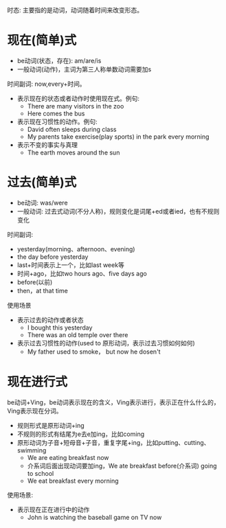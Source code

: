 时态: 主要指的是动词，动词随着时间来改变形态。
# 现在(简单)式
- be动词(状态，存在): am/are/is
- 一般动词(动作)，主词为第三人称单数动词需要加s

时间副词: now,every+时间。
- 表示现在的状态或者动作时使用现在式。例句:
  - There are many visitors in the zoo
  - Here comes the bus
- 表示现在习惯性的动作。例句:
  - David often sleeps during class
  - My parents take exercise(play sports) in the park every morning
- 表示不变的事实与真理
  - The earth moves around the sun
# 过去(简单)式
- be动词: was/were
- 一般动词: 过去式动词(不分人称)，规则变化是词尾+ed或者ied，也有不规则变化

时间副词: 
- yesterday(morning、afternoon、evening)
- the day before yesterday
- last+时间表示上一个，比如last week等
- 时间+ago，比如two hours ago、five days ago
- before(以前)
- then，at that time

使用场景
- 表示过去的动作或者状态
  - I bought this yesterday
  - There was an old temple over there
- 表示过去习惯性的动作(used to 原形动词，表示过去习惯如何如何)
  - My father used to smoke， but now he dosen't
# 现在进行式
be动词+Ving，be动词表示现在的含义，Ving表示进行，表示正在什么什么的，Ving表示现在分词。
- 规则形式是原形动词+ing
- 不规则的形式有结尾为e去e加ing，比如coming
- 原形动词为子音+短母音+子音，重复字尾+ing，比如putting、cutting、swimming
  - We are eating breakfast now
  - 介系词后面出现动词要加ing，We ate breakfast before(介系词) going to school
  - We eat breakfast every morning

使用场景:
- 表示现在正在进行中的动作
  - John is watching the baseball game on TV now






